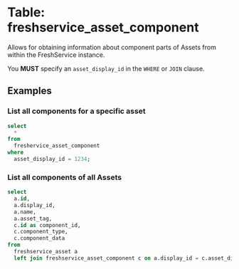 # Table: freshservice_asset_component

Allows for obtaining information about component parts of Assets from within the FreshService instance.

You **MUST** specify an `asset_display_id` in the `WHERE` or `JOIN` clause.

## Examples

### List all components for a specific asset

```sql
select
  *
from
  freshervice_asset_component
where
  asset_display_id = 1234;
```

### List all components of all Assets

```sql
select
  a.id,
  a.display_id,
  a.name,
  a.asset_tag,
  c.id as component_id,
  c.component_type,
  c.component_data
from
  freshservice_asset a
  left join freshservice_asset_component c on a.display_id = c.asset_display_id;
```
